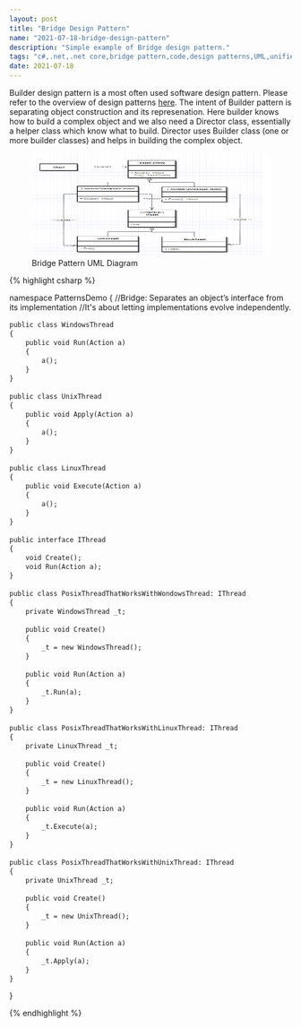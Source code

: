 ```yaml
---
layout: post
title: "Bridge Design Pattern"
name: "2021-07-18-bridge-design-pattern"
description: "Simple example of Bridge design pattern."
tags: "c#,.net,.net core,bridge pattern,code,design patterns,UML,unified modeling language,technical article,blog,post"
date: 2021-07-18
---
```


<p>Builder design pattern is a most often used software design pattern. Please refer to the overview of design patterns <a href="http://srirangamv.github.io/blog/design-patterns-overview" target="_blank">here</a>. The intent of Builder pattern is separating object construction and its represenation. Here builder knows how to build a complex object and we also need a Director class, essentially a helper class which know what to build. Director uses Builder class (one or more builder classes) and helps in building the complex object.</p>

<p>
    <figure>
      <img src="/images/BridgePattern.png" alt="Bridge Pattern UML Diagram" width="716px" height="185px" />
      <figcaption>Bridge Pattern UML Diagram</figcaption>
    </figure>    
</p>

{% highlight csharp %}

namespace PatternsDemo
{
//Bridge: Separates an object’s interface from its implementation
//It's about letting implementations evolve independently. 

    public class WindowsThread
    {
        public void Run(Action a)
        {
            a();
        }
    }

    public class UnixThread
    {
        public void Apply(Action a)
        {
            a();
        }
    }

    public class LinuxThread
    {
        public void Execute(Action a)
        {
            a();
        }
    }

    public interface IThread
    {
        void Create();
        void Run(Action a);
    }

    public class PosixThreadThatWorksWithWondowsThread: IThread
    {
        private WindowsThread _t;

        public void Create()
        {
            _t = new WindowsThread();
        }

        public void Run(Action a)
        {
            _t.Run(a);
        }
    }

    public class PosixThreadThatWorksWithLinuxThread: IThread
    {
        private LinuxThread _t;

        public void Create()
        {
            _t = new LinuxThread();
        }

        public void Run(Action a)
        {
            _t.Execute(a);
        }
    }

    public class PosixThreadThatWorksWithUnixThread: IThread
    {
        private UnixThread _t;

        public void Create()
        {
            _t = new UnixThread();
        }

        public void Run(Action a)
        {
            _t.Apply(a);
        }
    }
}

{% endhighlight %}